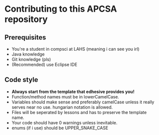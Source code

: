 # Contributing to this APCSA repository

## Prerequisites

* You're a student in compsci at LAHS (meaning i can see you irl)
* Java knowledge
* Git knowledge (pls)
* (Recommended) use Eclipse IDE

## Code style

* **Always start from the template that edhesive provides you!**
* Function/method names must be in lowerCamelCase.
* Variables should make sense and preferably camelCase unless it really serves near no use. hungarian notation is allowed.
* Files will be seperated by lessons and has to preserve the template name.
* Your code should have 0 warnings unless inevitable.
* enums (if i use) should be UPPER_SNAKE_CASE
